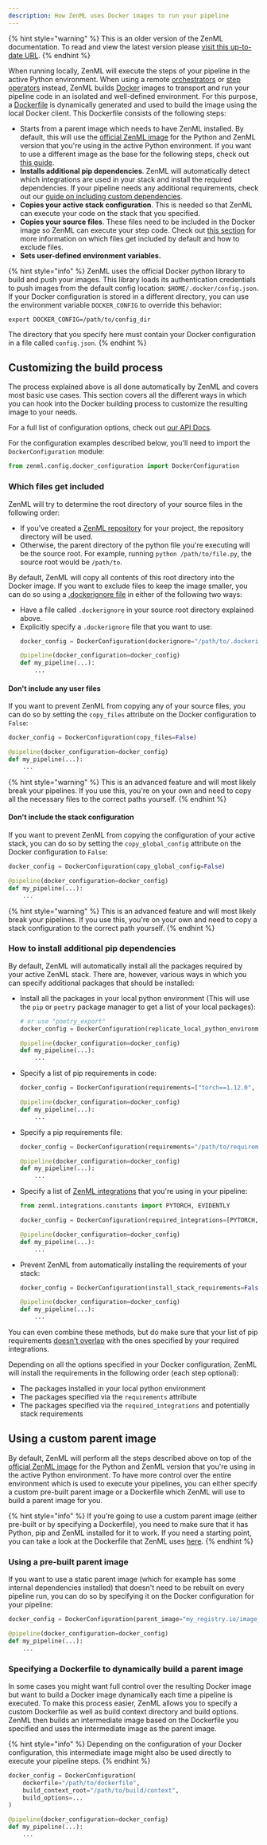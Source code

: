 ```yaml
---
description: How ZenML uses Docker images to run your pipeline
---
```


{% hint style="warning" %}
This is an older version of the ZenML documentation. To read and view the latest version please [visit this up-to-date URL](https://docs.zenml.io).
{% endhint %}


When running locally, ZenML will execute the steps of your pipeline in the
active Python environment. When using a remote [orchestrators](../../mlops-stacks/orchestrators/orchestrators.md)
or [step operators](../../mlops-stacks/step-operators/step-operators.md) instead,
ZenML builds [Docker](https://www.docker.com/) images to transport and
run your pipeline code in an isolated and well-defined environment.
For this purpose, a [Dockerfile](https://docs.docker.com/engine/reference/builder/) is dynamically generated and used
to build the image using the local Docker client. This Dockerfile consists of the following steps:
* Starts from a parent image which needs to have ZenML installed. By default, this will use the [official ZenML image](https://hub.docker.com/r/zenmldocker/zenml/) for the Python and ZenML version that you're using in the active Python environment. If you want to use a different image as the base for the following steps, check out [this guide](#using-a-custom-parent-image).
* **Installs additional pip dependencies**. ZenML will automatically detect which integrations are used in your stack and install the required dependencies.
If your pipeline needs any additional requirements, check out our [guide on including custom dependencies](#how-to-install-additional-pip-dependencies).
* **Copies your active stack configuration**. This is needed so that ZenML can execute your code on the stack that you specified.
* **Copies your source files**. These files need to be included in the Docker image so ZenML can execute your step code. Check out [this section](#which-files-get-included) for more information on which files get included by default and how to exclude files.
* **Sets user-defined environment variables.**

{% hint style="info" %}
ZenML uses the official Docker python library to build and push your images. This library
loads its authentication credentials to push images from the default config location: `$HOME/.docker/config.json`.
If your Docker configuration is stored in a different directory, you can use the environment
variable `DOCKER_CONFIG` to override this behavior:
```shell
export DOCKER_CONFIG=/path/to/config_dir
```
The directory that you specify here must contain your Docker configuration in a file called `config.json`.
{% endhint %}

## Customizing the build process

The process explained above is all done automatically by ZenML and covers most basic use cases.
This section covers all the different ways in which you can hook into the Docker building
process to customize the resulting image to your needs.

For a full list of configuration options, check out
[our API Docs](https://apidocs.zenml.io/latest/core_code_docs/core-config/#zenml.config.docker_configuration.DockerConfiguration).

For the configuration examples described below, you'll need to import the `DockerConfiguration` module:
```python
from zenml.config.docker_configuration import DockerConfiguration
```

### Which files get included

ZenML will try to determine the root directory of your source files in the following order:
* If you've created a 
[ZenML repository](../stacks-repositories/repository.md)
for your project, the repository directory will be used.
* Otherwise, the parent directory of the python file you're executing will be the source root.
For example, running `python /path/to/file.py`, the source root would be `/path/to`.

By default, ZenML will copy all contents of this root directory into the Docker image.
If you want to exclude files to keep the image smaller, you can do so using a [.dockerignore
file](https://docs.docker.com/engine/reference/builder/#dockerignore-file) in either of the 
following two ways:
* Have a file called `.dockerignore` in your source root directory explained above.
* Explicitly specify a `.dockerignore` file that you want to use:
    ```python
    docker_config = DockerConfiguration(dockerignore="/path/to/.dockerignore")
    
    @pipeline(docker_configuration=docker_config)
    def my_pipeline(...):
        ...
    ```

#### Don't include any user files

If you want to prevent ZenML from copying any of your source files, you can do so by
setting the `copy_files` attribute on the Docker configuration to `False`:
```python
docker_config = DockerConfiguration(copy_files=False)

@pipeline(docker_configuration=docker_config)
def my_pipeline(...):
    ...
```

{% hint style="warning" %}
This is an advanced feature and will most likely break your pipelines. If you use this,
you're on your own and need to copy all the necessary files to the correct paths yourself.
{% endhint %}

#### Don't include the stack configuration

If you want to prevent ZenML from copying the configuration of your active stack,
you can do so by setting the `copy_global_config` attribute on the Docker
configuration to `False`:
```python
docker_config = DockerConfiguration(copy_global_config=False)

@pipeline(docker_configuration=docker_config)
def my_pipeline(...):
    ...
```

{% hint style="warning" %}
This is an advanced feature and will most likely break your pipelines. If you use this,
you're on your own and need to copy a stack configuration to the correct path yourself.
{% endhint %}

### How to install additional pip dependencies

By default, ZenML will automatically install all the packages required by your
active ZenML stack. There are, however, various ways in which you can specify
additional packages that should be installed:
* Install all the packages in your local python environment (This will use the `pip` or `poetry`
package manager to get a list of your local packages):
    ```python
    # or use "poetry_export"
    docker_config = DockerConfiguration(replicate_local_python_environment="pip_freeze")

    @pipeline(docker_configuration=docker_config)
    def my_pipeline(...):
        ...
    ```
* Specify a list of pip requirements in code:
    ```python
    docker_config = DockerConfiguration(requirements=["torch==1.12.0", "torchvision"])

    @pipeline(docker_configuration=docker_config)
    def my_pipeline(...):
        ...
    ```
* Specify a pip requirements file:
    ```python
    docker_config = DockerConfiguration(requirements="/path/to/requirements.txt")

    @pipeline(docker_configuration=docker_config)
    def my_pipeline(...):
        ...
    ```
* Specify a list of [ZenML integrations](../../mlops-stacks/integrations.md) that you're using in your pipeline:
    ```python
    from zenml.integrations.constants import PYTORCH, EVIDENTLY

    docker_config = DockerConfiguration(required_integrations=[PYTORCH, EVIDENTLY])

    @pipeline(docker_configuration=docker_config)
    def my_pipeline(...):
        ...
    ```
* Prevent ZenML from automatically installing the requirements of your stack:
    ```python
    docker_config = DockerConfiguration(install_stack_requirements=False)

    @pipeline(docker_configuration=docker_config)
    def my_pipeline(...):
        ...
    ```

You can even combine these methods, but do make sure that your
list of pip requirements [doesn't overlap](../../resources/best-practices.md#do-not-overlap-requiredintegrations-and-requirements)
with the ones specified by your required integrations.

Depending on all the options specified in your Docker configuration, ZenML will install the requirements
in the following order (each step optional):
- The packages installed in your local python environment
- The packages specified via the `requirements` attribute
- The packages specified via the `required_integrations` and potentially stack requirements

## Using a custom parent image

By default, ZenML will perform all the steps described above on top of the
[official ZenML image](https://hub.docker.com/r/zenmldocker/zenml/) for the Python
and ZenML version that you're using in the active Python environment. To have more
control over the entire environment which is used to execute your pipelines,
you can either specify a custom pre-built parent image or a Dockerfile which ZenML will use to
build a parent image for you.

{% hint style="info" %}
If you're going to use a custom parent image (either pre-built or by specifying a Dockerfile),
you need to make sure that it has Python, pip and ZenML installed for it to work. If you need 
a starting point, you can take a look at the Dockerfile that ZenML uses
[here](https://github.com/zenml-io/zenml/blob/main/docker/base.Dockerfile).
{% endhint %}

### Using a pre-built parent image

If you want to use a static parent image (which for example has some internal dependencies installed)
that doesn't need to be rebuilt on every pipeline run, you can do so by specifying it on the
Docker configuration for your pipeline:
```python
docker_config = DockerConfiguration(parent_image="my_registry.io/image_name:tag")

@pipeline(docker_configuration=docker_config)
def my_pipeline(...):
    ...
```

### Specifying a Dockerfile to dynamically build a parent image

In some cases you might want full control over the resulting Docker image but want
to build a Docker image dynamically each time a pipeline is executed. To make this process easier,
ZenML allows you to specify a custom Dockerfile as well as build context directory and
build options. ZenML then builds an intermediate image based on the Dockerfile you specified and uses
the intermediate image as the parent image.

{% hint style="info" %}
Depending on the configuration of your Docker configuration, this intermediate image
might also be used directly to execute your pipeline steps.
{% endhint %}

```python
docker_config = DockerConfiguration(
    dockerfile="/path/to/dockerfile",
    build_context_root="/path/to/build/context",
    build_options=...
)

@pipeline(docker_configuration=docker_config)
def my_pipeline(...):
    ...
```
